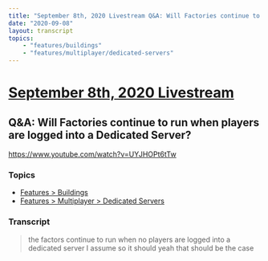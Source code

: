 ```yaml
---
title: "September 8th, 2020 Livestream Q&A: Will Factories continue to run when players are logged into a Dedicated Server?"
date: "2020-09-08"
layout: transcript
topics:
    - "features/buildings"
    - "features/multiplayer/dedicated-servers"
---
```

# [September 8th, 2020 Livestream](../2020-09-08.md)
## Q&A: Will Factories continue to run when players are logged into a Dedicated Server?
https://www.youtube.com/watch?v=UYJHOPt6tTw

### Topics
* [Features > Buildings](../topics/features/buildings.md)
* [Features > Multiplayer > Dedicated Servers](../topics/features/multiplayer/dedicated-servers.md)

### Transcript

> the factors continue to run when no players are logged into a dedicated server I assume so it should yeah that should be the case
